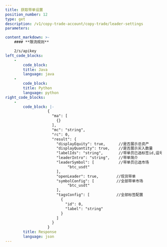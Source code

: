 ```yaml
---
title: 获取带单设置
position_number: 12
type: get
description: /v1/copy-trade-account/copy-trade/leader-settings
parameters:

content_markdown: >-
    #### **限流规则**

    2/s/apikey
left_code_blocks:
    -
        code_block:
        title: Java
        language: java
    -
        code_block:
        title: Python
        language: python
right_code_blocks:
    -
        code_block: |-
                   {
                     "ma": [
                       {}
                     ],
                     "mc": "string",
                     "rc": 0,
                     "result": {
                       "displayEquity": true,      //是否展示总资产
                       "displayQuantity": true,    //是否展示买入数量
                       "labelIds": "string",       //带单员已选标签id,逗号分割;例:1,2,3,4
                       "leaderIntro": "string",    //带单简介
                       "leaderSymbol": [           //带单员已选市场
                            "btc_usdt"
                       ],
                       "openLeader": true,        //现货带单
                       "symbolConfig": [          //全部带单市场
                            "btc_usdt"
                       ],
                       "tagsConfig": [            //全部标签配置
                         {
                           "id": 0,
                           "label": "string"
                         }
                       ]
                     }
                   }
        title: Response
        language: json
---
```

